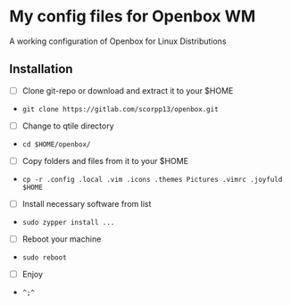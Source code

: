 # My config files for Openbox WM

A working configuration of Openbox for Linux Distributions

## Installation

- [ ] Clone git-repo or download and extract it to your $HOME
- `git clone https://gitlab.com/scorpp13/openbox.git`
- [ ] Change to qtile directory
- `cd $HOME/openbox/`
- [ ] Copy folders and files from it to your $HOME
- `cp -r .config .local .vim .icons .themes Pictures .vimrc .joyfuld $HOME`
- [ ] Install necessary software from list
- `sudo zypper install ...`
- [ ] Reboot your machine
- `sudo reboot`
- [ ] Enjoy
- `^;^`
